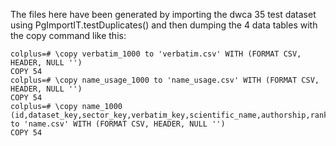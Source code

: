 The files here have been generated by importing the dwca 35 test dataset using PgImportIT.testDuplicates()
and then dumping the 4 data tables with the copy command like this:

```
colplus=# \copy verbatim_1000 to 'verbatim.csv' WITH (FORMAT CSV, HEADER, NULL '')
COPY 54
colplus=# \copy name_usage_1000 to 'name_usage.csv' WITH (FORMAT CSV, HEADER, NULL '')
COPY 54
colplus=# \copy name_1000 (id,dataset_key,sector_key,verbatim_key,scientific_name,authorship,rank,uninomial,genus,infrageneric_epithet,specific_epithet,infraspecific_epithet,cultivar_epithet,strain,candidatus,notho,basionym_authors,basionym_ex_authors,basionym_year,combination_authors,combination_ex_authors,combination_year,sanctioning_author,published_in_id,published_in_page,code,nom_status,origin,type,link,fossil,remarks,created,created_by,modified,modified_by) to 'name.csv' WITH (FORMAT CSV, HEADER, NULL '')
COPY 54
```